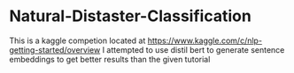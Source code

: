 # Natural-Distaster-Classification

This is a kaggle competion located at https://www.kaggle.com/c/nlp-getting-started/overview
I attempted to use distil bert to generate sentence embeddings to get better results than the given tutorial
